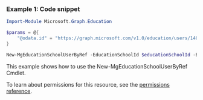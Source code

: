 ### Example 1: Code snippet

```powershellImport-Module Microsoft.Graph.Education

$params = @{
	"@odata.id" = "https://graph.microsoft.com/v1.0/education/users/14008"
}

New-MgEducationSchoolUserByRef -EducationSchoolId $educationSchoolId -BodyParameter $params
```
This example shows how to use the New-MgEducationSchoolUserByRef Cmdlet.
To learn about permissions for this resource, see the [permissions reference](/graph/permissions-reference).

